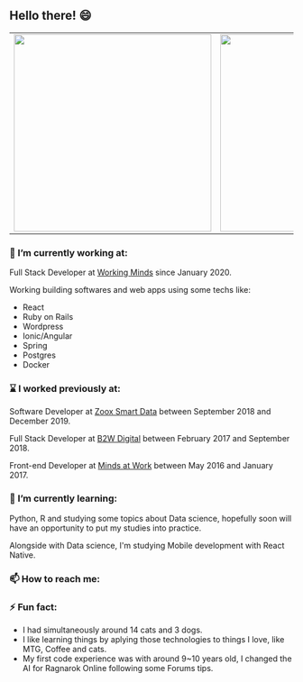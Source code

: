 ## Hello there! :smile:

<center>
  <table>
    <tr>
        <td>
            <img width="350px" src="https://github-readme-stats.vercel.app/api/top-langs/?username=joaomarcuslf2&hide=html&layout=compact&theme=vue" />
        </td>
        <td>
            <img width="350px" src="https://github-readme-stats.vercel.app/api?username=joaomarcuslf2&theme=vue" />
        </td>
    </tr>
  </table>
</center>

### :telescope: I’m currently working at:

Full Stack Developer at [Working Minds](http://www.wkm.com.br/) since January 2020.

Working building softwares and web apps using some techs like:
- React
- Ruby on Rails
- Wordpress
- Ionic/Angular
- Spring
- Postgres
- Docker


### :hourglass: I worked previously at:

Software Developer at [Zoox Smart Data](https://zooxsmart.com/en/) between September 2018 and December 2019.

Full Stack Developer at [B2W Digital](https://carreiras.b2w.io/) between February 2017 and September 2018.

Front-end Developer at [Minds at Work](http://www.mindsatwork.com.br/) between May 2016 and January 2017.

### :seedling: I’m currently learning:

Python, R and studying some topics about Data science, hopefully soon will have an opportunity to put my studies into practice.

Alongside with Data science, I'm studying Mobile development with React Native.

### :mailbox: How to reach me:

### :zap: Fun fact:

- I had simultaneously around 14 cats and 3 dogs.
- I like learning things by aplying those technologies to things I love, like MTG, Coffee and cats.
- My first code experience was with around 9~10 years old, I changed the AI for Ragnarok Online following some Forums tips.
